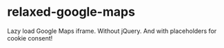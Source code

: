 # relaxed-google-maps
Lazy load Google Maps iframe. Without jQuery. And with placeholders for cookie consent!
